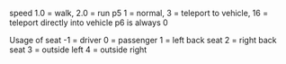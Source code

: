 speed 1.0 = walk, 2.0 = run
p5 1 = normal, 3 = teleport to vehicle, 16 = teleport directly into vehicle
p6 is always 0

Usage of seat 
-1 = driver
0 = passenger
1 = left back seat
2 = right back seat
3 = outside left
4 = outside right